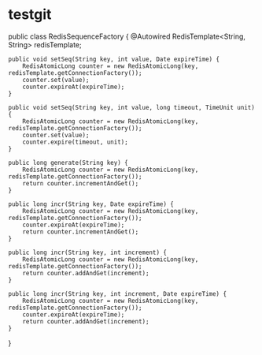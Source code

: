 # testgit


public class RedisSequenceFactory {
    @Autowired
    RedisTemplate<String, String> redisTemplate;

    public void setSeq(String key, int value, Date expireTime) {
        RedisAtomicLong counter = new RedisAtomicLong(key, redisTemplate.getConnectionFactory());
        counter.set(value);
        counter.expireAt(expireTime);
    }

    public void setSeq(String key, int value, long timeout, TimeUnit unit) {
        RedisAtomicLong counter = new RedisAtomicLong(key, redisTemplate.getConnectionFactory());
        counter.set(value);
        counter.expire(timeout, unit);
    }

    public long generate(String key) {
        RedisAtomicLong counter = new RedisAtomicLong(key, redisTemplate.getConnectionFactory());
        return counter.incrementAndGet();
    }

    public long incr(String key, Date expireTime) {
        RedisAtomicLong counter = new RedisAtomicLong(key, redisTemplate.getConnectionFactory());
        counter.expireAt(expireTime);
        return counter.incrementAndGet();
    }

    public long incr(String key, int increment) {
        RedisAtomicLong counter = new RedisAtomicLong(key, redisTemplate.getConnectionFactory());
        return counter.addAndGet(increment);
    }

    public long incr(String key, int increment, Date expireTime) {
        RedisAtomicLong counter = new RedisAtomicLong(key, redisTemplate.getConnectionFactory());
        counter.expireAt(expireTime);
        return counter.addAndGet(increment);
    }


}
